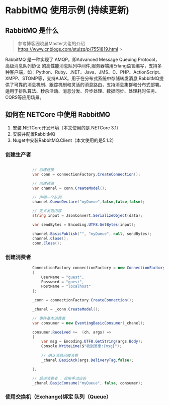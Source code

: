 # **RabbitMQ** 使用示例 (持续更新)
## **RabbitMQ** 是什么
  > 参考博客园晓晨Master大佬的介绍 https://www.cnblogs.com/stulzq/p/7551819.html >

  RabbitMQ 是一种实现了 AMQP，即Advanced Message Queuing Protocol，高级消息队列协议 的高性能消息队列中间件,服务器端用Erlang语言编写，支持多种客户端，如：Python、Ruby、.NET、Java、JMS、C、PHP、ActionScript、XMPP、STOMP等，支持AJAX。用于在分布式系统中存储转发消息,RabbitMQ提供了可靠的消息机制、跟踪机制和灵活的消息路由，支持消息集群和分布式部署。适用于排队算法、秒杀活动、消息分发、异步处理、数据同步、处理耗时任务、CQRS等应用场景。
## 如何在 **NETCore** 中使用 **RabbitMQ**
1. 安装.NETCore开发环境（本文使用的是.NETCore 3.1）
2. 安装并配置RabbitMQ
3. Nuget中安装RabbitMQ.Client（本文使用的是5.1.2）

### 创建生产者

```csharp

            // 创建连接
            var conn = connectionFactory.CreateConnection();

            // 创建通道
            var channel = conn.CreateModel();

            // 声明一个队列
            channel.QueueDeclare("myQueue",false,false,false);

            // 定义发送内容
            string input = JsonConvert.SerializeObject(data);

            var sendBytes = Encoding.UTF8.GetBytes(input);

            channel.BasicPublish("", "myQueue", null, sendBytes);
            channel.Close();
            conn.Close();
```

### 创建消费者

```csharp
            ConnectionFactory connectionFactory = new ConnectionFactory() 
            {
                UserName = "guest",
                Password = "guest",
                HostName = "localhost"
            };

            _conn = connectionFactory.CreateConnection();

            _chanel = _conn.CreateModel();

            // 事件基本消费者
            var consumer = new EventingBasicConsumer(_chanel);

            consumer.Received +=  (ch, args) =>
            {
                var msg = Encoding.UTF8.GetString(args.Body);
                Console.WriteLine($"收到消息:{msg}");
                
                // 确认消息已被消费
                _chanel.BasicAck(args.DeliveryTag,false);

            };

            // 启动消费者 ，启用手动应答
            _chanel.BasicConsume("myQueue", false, consumer);

```

### 使用交换机（Exchange)绑定 队列（Queue）
